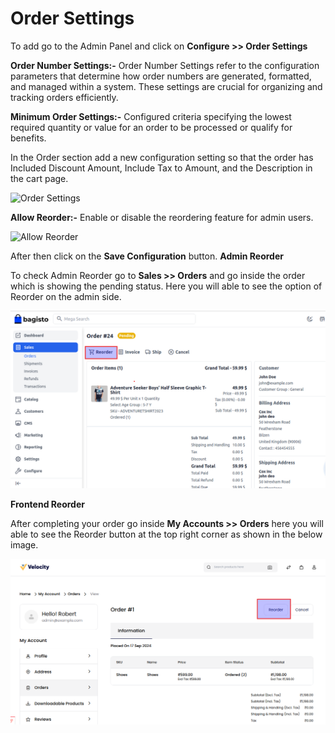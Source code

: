 # Order Settings

To add go to the Admin Panel and click on **Configure >> Order Settings**

**Order Number Settings:-** Order Number Settings refer to the configuration parameters that determine how order numbers are generated, formatted, and managed within a system.
These settings are crucial for organizing and tracking orders efficiently.

**Minimum Order Settings:-** Configured criteria specifying the lowest required quantity or value for an order to be processed or qualify for benefits.

In the Order section add a new configuration setting so that the order has Included Discount Amount, Include Tax to Amount, and the Description in the cart page.

![Order Settings](../../assets/2.2.0/images/configure/orderSettings.png)

**Allow Reorder:-** Enable or disable the reordering feature for admin users.

![Allow Reorder](../../assets/2.2.0/images/configure/allowReorder.png)

After then click on the **Save Configuration** button.
**Admin Reorder**

To check Admin Reorder go to **Sales >> Orders** and go inside the order which is showing the pending status. Here you will able to see the option of Reorder on the admin side.

![Allow Reorder](../../assets/2.2.0/images/configure/adminReorder.png)

**Frontend Reorder**

After completing your order go inside **My Accounts >> Orders** here you will able to see the Reorder button at the top right corner as shown in the below image.

![Allow Reorder](../../assets/2.2.0/images/configure/frontreorder.png)
